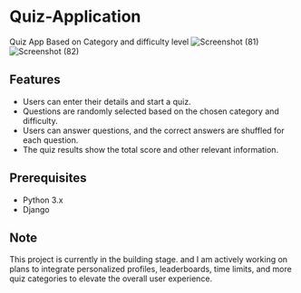 # Quiz-Application
Quiz App Based on Category and difficulty level
![Screenshot (81)](https://github.com/nidalsj/Quiz-Application/assets/92546712/b48db806-1dd2-4711-9519-dd2b025277f1)
![Screenshot (82)](https://github.com/nidalsj/Quiz-Application/assets/92546712/1740f2a9-d7ae-4de3-9d6d-d63405081f59)

## Features

- Users can enter their details and start a quiz.
- Questions are randomly selected based on the chosen category and difficulty.
- Users can answer questions, and the correct answers are shuffled for each question.
- The quiz results show the total score and other relevant information.

## Prerequisites

- Python 3.x
- Django

## Note

This project is currently in the building stage. and I am actively working on plans to integrate personalized profiles, leaderboards, time limits, and more quiz categories to elevate the overall user experience.
